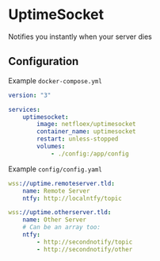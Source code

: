 # UptimeSocket

Notifies you instantly when your server dies

## Configuration

Example `docker-compose.yml`

```yaml
version: "3"

services:
    uptimesocket:
        image: netfloex/uptimesocket
        container_name: uptimesocket
        restart: unless-stopped
        volumes:
            - ./config:/app/config
```

Example `config/config.yaml`

```yaml
wss://uptime.remoteserver.tld:
    name: Remote Server
    ntfy: http://localntfy/topic

wss://uptime.otherserver.tld:
	name: Other Server
    # Can be an array too:
    ntfy:
        - http://secondnotify/topic
        - http://secondnotify/other

```
